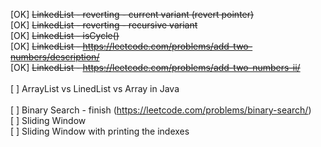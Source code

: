 [OK] <strike>LinkedList - reverting - current variant (revert pointer)</strike> <br>
[OK] <strike>LinkedList - reverting - recursive variant <br></strike>
[OK] <strike>LinkedList - isCycle() </strike><br>
[OK] <strike>LinkedList - https://leetcode.com/problems/add-two-numbers/description/ </strike><br>
[OK] <strike>LinkedList - https://leetcode.com/problems/add-two-numbers-ii/ </strike><br>
<br>
[ ] ArrayList vs LinedList vs Array in Java<br>
<br>
[ ] Binary Search - finish (https://leetcode.com/problems/binary-search/) <br>
[ ] Sliding Window <br>
[ ] Sliding Window with printing the indexes <br>